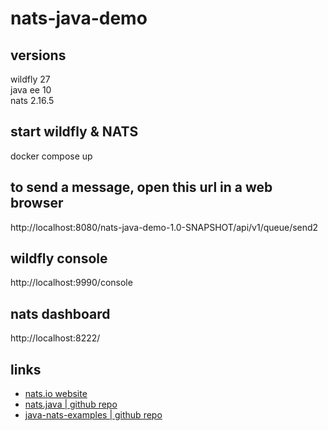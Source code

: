 # nats-java-demo


## versions

wildfly 27  
java ee 10  
nats 2.16.5


## start wildfly & NATS

docker compose up


## to send a message, open this url in a web browser

http://localhost:8080/nats-java-demo-1.0-SNAPSHOT/api/v1/queue/send2


## wildfly console

http://localhost:9990/console


## nats dashboard

http://localhost:8222/


## links
* [nats.io website](https://nats.io/)
* [nats.java | github repo](https://github.com/nats-io/nats.java)
* [java-nats-examples | github repo](https://github.com/nats-io/java-nats-examples)
